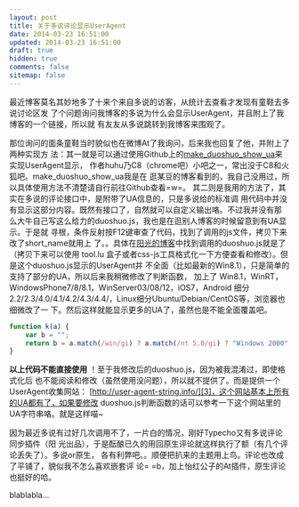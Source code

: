 ```yaml
---
layout: post
title: 关于多说评论显示UserAgent
date: 2014-03-23 16:51:00
updated: 2014-03-23 16:51:00
draft: true
hidden: true
comments: false
sitemap: false
---
```


最近博客莫名其妙地多了十来个来自多说的访客，从统计去查看才发现有童鞋去多说讨论区发
了个问题询问我博客的多说为什么会显示UserAgent，并且附上了我博客的一个链接，所以就
有友友从多说跳转到我博客来围观了。

<!--more-->

那位询问的面条童鞋当时貌似也在微博At了我询问，后来我也回复了他，并附上了两种实现方
法：其一就是可以通过使用Github上的[make_duoshuo_show_ua][1]来实现UserAgent显示，
作者huhu乃C8（chrome吧）小吧之一，常出没于C8和火狐吧。make_duoshuo_show_ua我是在
逛某豆的博客看到的，我自己没用过，所以具体使用方法不清楚请自行前往Github查看=w=。
其二则是我用的方法了，其实在多说的评论接口中，是附带了UA信息的，只是多说给的标准调
用代码中并没有显示这部分内容。既然有接口了，自然就可以自定义输出咯。不过我并没有那
么大牛自己写这么给力的duoshuo.js，我也是在逛别人博客的时候留意到有UA显示。于是就
寻根，条件反射按F12键审查了代码，找到了调用的js文件，拷贝下来改了short_name就用上
了。。具体在[阳光的博客][2]中找到调用的duoshuo.js就是了（拷贝下来可以使用 tool.lu
盒子或者css-js工具格式化一下方便查看和修改）。但是这个duoshuo.js显示的UserAgent并
不全面（比如最新的Win8.1），只是简单的支持了部分的UA，所以后来我稍微修改了判断函数，
加上了 Win8.1，WinRT，WindowsPhone7/8/8.1，WinServer03/08/12，iOS7，Android 细分
2.2/2.3/4.0/4.1/4.2/4.3/4.4/，Linux细分Ubuntu/Debian/CentOS等，浏览器也细微改了一
下。然后这样就能显示更多的UA了，虽然也是不能全面覆盖吧。

```js
function k(a) {
    var b = "";
    return b = a.match(/win/gi) ? a.match(/nt 5.0/gi) ? "Windows 2000" : a.match(/nt 5.1/gi) ? "Windows XP" : a.match(/nt 5.2/gi) ? "Windows Server 2003" : a.match(/nt 6.0/gi) ? "Windows Vista" : a.match(/nt 6.1/gi) ? a.match(/server/gi) ? "Windows Server 2008" : "Windows 7" : a.match(/nt 6.2/gi) ? a.match(/server/gi) ? "Windows Server 2012" : "Windows 8" : a.match(/nt 6.3/gi) ? "Windows 8.1" : a.match(/phone/gi) ? a.match(/7/gi) ? "Windows Phone 7" : a.match(/8.0/gi) ? "Windows Phone 8" : a.match(/8.1/gi) ? "Windows Phone 8.1" : "Windows Phone" : a.match(/arm/gi) ? "Windows RT" : "Windows" : a.match(/android/gi) ? a.match(/2.2/gi) ? "Android 2.2" : a.match(/2.3/gi) ? "Android 2.3" : a.match(/4.0/gi) ? "Android 4.0" : a.match(/4.1/gi) ? "Android 4.1" : a.match(/4.2/gi) ? "Android 4.2" : a.match(/4.3/gi) ? "Android 4.3" : a.match(/4.4/gi) ? "Android 4.4" : "Android" : a.match(/linux/gi) ? a.match(/ubuntu/gi) ? "Ubuntu" : a.match(/centos/gi) ? "CentOS" : a.match(/debian/gi) ? "Debian" : "Linux" : a.match(/mac/gi) ? a.match(/os 6_0/gi) ? "iOS 6" : a.match(/os 7_0/gi) ? "iOS 7" : "Mac OS X" : a.match(/unix/gi) ? "Unix" : "Unknown OS";
}
```

**以上代码不能直接使用** ！至于我修改后的duoshuo.js，因为被我混淆过，即使格式化后
也不能阅读和修改（虽然使用没问题），所以就不提供了。而是提供一个UserAgent收集网站：
[http://user-agent-string.info/][3]，这个网站基本上所有的UA都有了，如果要修改
duoshuo.js判断函数的话可以参考一下这个网站里的UA字符串咯。就是这样喵~

因为最近多说有过好几次调用不了，一片白的情况，刚好Typecho又有多说评论同步插件（阳
光出品），于是酝酿已久的用回原生评论就这样执行了额（有几个评论丢失了）。多说or原生，
各有利弊吧。。顺便把扒来的主题用上鸟。评论也改成了平铺了，貌似我不怎么喜欢嵌套评
论= =b，加上怡红公子的At插件，原生评论也挺好的哈。

blablabla...


  [1]: https://github.com/huhuime/make_duoshuo_show_ua
  [2]: http://ysido.com/
  [3]: http://user-agent-string.info/
